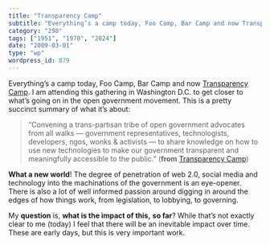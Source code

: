 ```yaml
---
title: "Transparency Camp"
subtitle: "Everything’s a camp today, Foo Camp, Bar Camp and now Transparency Camp"
category: "298"
tags: ["1951", "1970", "2024"]
date: "2009-03-01"
type: "wp"
wordpress_id: 879
---
```

Everything’s a camp today, Foo Camp, Bar Camp and now [Transparency Camp](http://barcamp.pbwiki.com/TransparencyCamp). I am attending this gathering in Washington D.C. to get closer to what’s going on in the open government movement. This is a pretty succinct summary of what it’s about:
> “Convening a trans-partisan tribe of open government advocates from all walks — government representatives, technologists, developers, ngos, wonks & activists — to share knowledge on how to use new technologies to make our government transparent and meaningfully accessible to the public.” (**from** [Transparency Camp](http://transparencycamp.org/))

**What a new world**! The degree of penetration of web 2.0, social media and technology into the machinations of the government is an eye-opener. There is also a lot of well informed passion around digging in around the edges of how things work, from legislation, to lobbying, to governing.

My **question** is, **what is the impact of this,** **so far**? While that’s not exactly clear to me (today) I feel that there will be an inevitable impact over time. These are early days, but this is very important work.